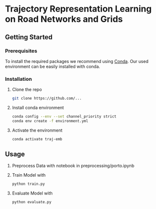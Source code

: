 <!-- ABOUT THE PROJECT -->
<!-- ## About The Project -->
# Trajectory Representation Learning on Road Networks and Grids

<!-- GETTING STARTED -->
## Getting Started

### Prerequisites
To install the required packages we recommend using [Conda](https://docs.conda.io/en/latest/). Our used environment can be easily installed with conda.

### Installation

1. Clone the repo
   ```sh
   git clone https://github.com/...
   ```
2. Install conda environment
   ```sh
   conda config --env --set channel_priority strict
   conda env create -f environment.yml
   ```
3. Activate the environment
   ```sh
   conda activate traj-emb
   ```

<!-- USAGE EXAMPLES -->


## Usage

1. Preprocess Data with notebook in preprocessing/porto.ipynb 

2. Train Model with 
   ```sh
   python train.py
   ```
3. Evaluate Model with 
   ```sh
   python evaluate.py
   ```